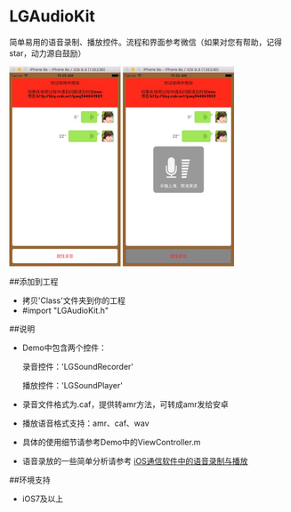 # LGAudioKit
简单易用的语音录制、播放控件。流程和界面参考微信（如果对您有帮助，记得star，动力源自鼓励）

<img src="https://github.com/gang544043963/MyDataSource/blob/master/C81B65C4-5EB1-4FE9-AF3E-E234132300C6.jpeg?raw=true" alt="CXLSlideList Screenshot" width="200" height="360"/>
<img src="https://github.com/gang544043963/MyDataSource/blob/master/37E9A97C-6EE5-4542-94F5-5B40326177E9.jpeg?raw=true" alt="CXLSlideList Screenshot" width="200" height="360"/>

##添加到工程
- 拷贝'Class'文件夹到你的工程
- #import "LGAudioKit.h"

##说明
- Demo中包含两个控件：

    录音控件：'LGSoundRecorder'

    播放控件：'LGSoundPlayer'
    
- 录音文件格式为.caf，提供转amr方法，可转成amr发给安卓

- 播放语音格式支持：amr、caf、wav
    
- 具体的使用细节请参考Demo中的ViewController.m

-  语音录放的一些简单分析请参考 [iOS通信软件中的语音录制与播放 ](http://blog.csdn.net/gang544043963/article/details/52266903)

##环境支持
- iOS7及以上
